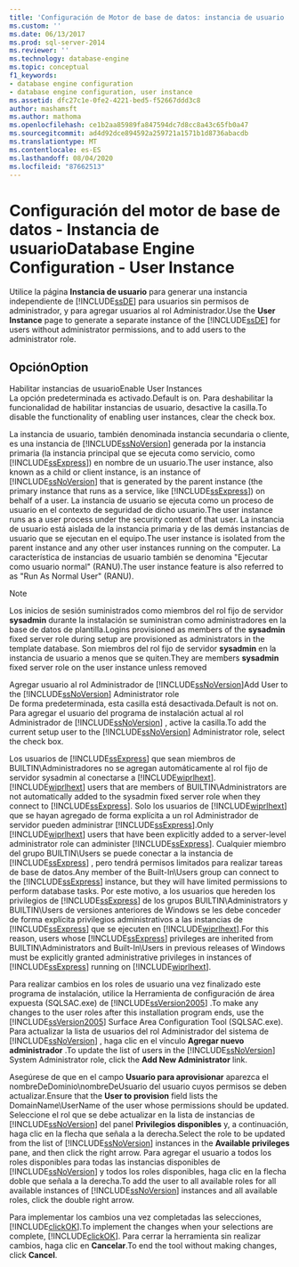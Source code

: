 ```yaml
---
title: 'Configuración de Motor de base de datos: instancia de usuario | Microsoft Docs'
ms.custom: ''
ms.date: 06/13/2017
ms.prod: sql-server-2014
ms.reviewer: ''
ms.technology: database-engine
ms.topic: conceptual
f1_keywords:
- database engine configuration
- database engine configuration, user instance
ms.assetid: dfc27c1e-0fe2-4221-bed5-f52667ddd3c8
author: mashamsft
ms.author: mathoma
ms.openlocfilehash: ce1b2aa85989fa847594dc7d8cc8a43c65fb0a47
ms.sourcegitcommit: ad4d92dce894592a259721a1571b1d8736abacdb
ms.translationtype: MT
ms.contentlocale: es-ES
ms.lasthandoff: 08/04/2020
ms.locfileid: "87662513"
---
```

# <a name="database-engine-configuration---user-instance"></a><span data-ttu-id="09eac-102">Configuración del motor de base de datos - Instancia de usuario</span><span class="sxs-lookup"><span data-stu-id="09eac-102">Database Engine Configuration - User Instance</span></span>
  <span data-ttu-id="09eac-103">Utilice la página **Instancia de usuario** para generar una instancia independiente de [!INCLUDE[ssDE](../../includes/ssde-md.md)] para usuarios sin permisos de administrador, y para agregar usuarios al rol Administrador.</span><span class="sxs-lookup"><span data-stu-id="09eac-103">Use the **User Instance** page to generate a separate instance of the [!INCLUDE[ssDE](../../includes/ssde-md.md)] for users without administrator permissions, and to add users to the administrator role.</span></span>  
  
## <a name="option"></a><span data-ttu-id="09eac-104">Opción</span><span class="sxs-lookup"><span data-stu-id="09eac-104">Option</span></span>  
 <span data-ttu-id="09eac-105">Habilitar instancias de usuario</span><span class="sxs-lookup"><span data-stu-id="09eac-105">Enable User Instances</span></span>  
 <span data-ttu-id="09eac-106">La opción predeterminada es activado.</span><span class="sxs-lookup"><span data-stu-id="09eac-106">Default is on.</span></span> <span data-ttu-id="09eac-107">Para deshabilitar la funcionalidad de habilitar instancias de usuario, desactive la casilla.</span><span class="sxs-lookup"><span data-stu-id="09eac-107">To disable the functionality of enabling user instances, clear the check box.</span></span>  
  
 <span data-ttu-id="09eac-108">La instancia de usuario, también denominada instancia secundaria o cliente, es una instancia de [!INCLUDE[ssNoVersion](../../includes/ssnoversion-md.md)] generada por la instancia primaria (la instancia principal que se ejecuta como servicio, como [!INCLUDE[ssExpress](../../includes/ssexpress-md.md)]) en nombre de un usuario.</span><span class="sxs-lookup"><span data-stu-id="09eac-108">The user instance, also known as a child or client instance, is an instance of [!INCLUDE[ssNoVersion](../../includes/ssnoversion-md.md)] that is generated by the parent instance (the primary instance that runs as a service, like [!INCLUDE[ssExpress](../../includes/ssexpress-md.md)]) on behalf of a user.</span></span> <span data-ttu-id="09eac-109">La instancia de usuario se ejecuta como un proceso de usuario en el contexto de seguridad de dicho usuario.</span><span class="sxs-lookup"><span data-stu-id="09eac-109">The user instance runs as a user process under the security context of that user.</span></span> <span data-ttu-id="09eac-110">La instancia de usuario está aislada de la instancia primaria y de las demás instancias de usuario que se ejecutan en el equipo.</span><span class="sxs-lookup"><span data-stu-id="09eac-110">The user instance is isolated from the parent instance and any other user instances running on the computer.</span></span> <span data-ttu-id="09eac-111">La característica de instancias de usuario también se denomina "Ejecutar como usuario normal" (RANU).</span><span class="sxs-lookup"><span data-stu-id="09eac-111">The user instance feature is also referred to as "Run As Normal User" (RANU).</span></span>  
  
> [!NOTE]  
>  <span data-ttu-id="09eac-112">Los inicios de sesión suministrados como miembros del rol fijo de servidor **sysadmin** durante la instalación se suministran como administradores en la base de datos de plantilla.</span><span class="sxs-lookup"><span data-stu-id="09eac-112">Logins provisioned as members of the **sysadmin** fixed server role during setup are provisioned as administrators in the template database.</span></span> <span data-ttu-id="09eac-113">Son miembros del rol fijo de servidor **sysadmin** en la instancia de usuario a menos que se quiten.</span><span class="sxs-lookup"><span data-stu-id="09eac-113">They are members **sysadmin** fixed server role on the user instance unless removed</span></span>  
  
 <span data-ttu-id="09eac-114">Agregar usuario al rol Administrador de [!INCLUDE[ssNoVersion](../../includes/ssnoversion-md.md)]</span><span class="sxs-lookup"><span data-stu-id="09eac-114">Add User to the [!INCLUDE[ssNoVersion](../../includes/ssnoversion-md.md)] Administrator role</span></span>  
 <span data-ttu-id="09eac-115">De forma predeterminada, esta casilla está desactivada.</span><span class="sxs-lookup"><span data-stu-id="09eac-115">Default is not on.</span></span> <span data-ttu-id="09eac-116">Para agregar el usuario del programa de instalación actual al rol Administrador de [!INCLUDE[ssNoVersion](../../includes/ssnoversion-md.md)] , active la casilla.</span><span class="sxs-lookup"><span data-stu-id="09eac-116">To add the current setup user to the [!INCLUDE[ssNoVersion](../../includes/ssnoversion-md.md)] Administrator role, select the check box.</span></span>  
  
 <span data-ttu-id="09eac-117">Los usuarios de [!INCLUDE[ssExpress](../../includes/ssexpress-md.md)] que sean miembros de BUILTIN\Administradores no se agregan automáticamente al rol fijo de servidor sysadmin al conectarse a [!INCLUDE[wiprlhext](../../includes/wiprlhext-md.md)].</span><span class="sxs-lookup"><span data-stu-id="09eac-117">[!INCLUDE[wiprlhext](../../includes/wiprlhext-md.md)] users that are members of BUILTIN\Administrators are not automatically added to the sysadmin fixed server role when they connect to [!INCLUDE[ssExpress](../../includes/ssexpress-md.md)].</span></span> <span data-ttu-id="09eac-118">Solo los usuarios de [!INCLUDE[wiprlhext](../../includes/wiprlhext-md.md)] que se hayan agregado de forma explícita a un rol Administrador de servidor pueden administrar [!INCLUDE[ssExpress](../../includes/ssexpress-md.md)].</span><span class="sxs-lookup"><span data-stu-id="09eac-118">Only [!INCLUDE[wiprlhext](../../includes/wiprlhext-md.md)] users that have been explicitly added to a server-level administrator role can administer [!INCLUDE[ssExpress](../../includes/ssexpress-md.md)].</span></span> <span data-ttu-id="09eac-119">Cualquier miembro del grupo BUILTIN\Users se puede conectar a la instancia de [!INCLUDE[ssExpress](../../includes/ssexpress-md.md)] , pero tendrá permisos limitados para realizar tareas de base de datos.</span><span class="sxs-lookup"><span data-stu-id="09eac-119">Any member of the Built-In\Users group can connect to the [!INCLUDE[ssExpress](../../includes/ssexpress-md.md)] instance, but they will have limited permissions to perform database tasks.</span></span> <span data-ttu-id="09eac-120">Por este motivo, a los usuarios que hereden los privilegios de [!INCLUDE[ssExpress](../../includes/ssexpress-md.md)] de los grupos BUILTIN\Administrators y BUILTIN\Users de versiones anteriores de Windows se les debe conceder de forma explícita privilegios administrativos a las instancias de [!INCLUDE[ssExpress](../../includes/ssexpress-md.md)] que se ejecuten en [!INCLUDE[wiprlhext](../../includes/wiprlhext-md.md)].</span><span class="sxs-lookup"><span data-stu-id="09eac-120">For this reason, users whose [!INCLUDE[ssExpress](../../includes/ssexpress-md.md)] privileges are inherited from BUILTIN\Administrators and Built-In\Users in previous releases of Windows must be explicitly granted administrative privileges in instances of [!INCLUDE[ssExpress](../../includes/ssexpress-md.md)] running on [!INCLUDE[wiprlhext](../../includes/wiprlhext-md.md)].</span></span>  
  
 <span data-ttu-id="09eac-121">Para realizar cambios en los roles de usuario una vez finalizado este programa de instalación, utilice la Herramienta de configuración de área expuesta (SQLSAC.exe) de [!INCLUDE[ssVersion2005](../../includes/ssversion2005-md.md)] .</span><span class="sxs-lookup"><span data-stu-id="09eac-121">To make any changes to the user roles after this installation program ends, use the [!INCLUDE[ssVersion2005](../../includes/ssversion2005-md.md)] Surface Area Configuration Tool (SQLSAC.exe).</span></span> <span data-ttu-id="09eac-122">Para actualizar la lista de usuarios del rol Administrador del sistema de [!INCLUDE[ssNoVersion](../../includes/ssnoversion-md.md)] , haga clic en el vínculo **Agregar nuevo administrador** .</span><span class="sxs-lookup"><span data-stu-id="09eac-122">To update the list of users in the [!INCLUDE[ssNoVersion](../../includes/ssnoversion-md.md)] System Administrator role, click the **Add New Administrator** link.</span></span>  
  
 <span data-ttu-id="09eac-123">Asegúrese de que en el campo **Usuario para aprovisionar** aparezca el nombreDeDominio\nombreDeUsuario del usuario cuyos permisos se deben actualizar.</span><span class="sxs-lookup"><span data-stu-id="09eac-123">Ensure that the **User to provision** field lists the DomainName\UserName of the user whose permissions should be updated.</span></span> <span data-ttu-id="09eac-124">Seleccione el rol que se debe actualizar en la lista de instancias de [!INCLUDE[ssNoVersion](../../includes/ssnoversion-md.md)] del panel **Privilegios disponibles** y, a continuación, haga clic en la flecha que señala a la derecha.</span><span class="sxs-lookup"><span data-stu-id="09eac-124">Select the role to be updated from the list of [!INCLUDE[ssNoVersion](../../includes/ssnoversion-md.md)] instances in the **Available privileges** pane, and then click the right arrow.</span></span> <span data-ttu-id="09eac-125">Para agregar el usuario a todos los roles disponibles para todas las instancias disponibles de [!INCLUDE[ssNoVersion](../../includes/ssnoversion-md.md)] y todos los roles disponibles, haga clic en la flecha doble que señala a la derecha.</span><span class="sxs-lookup"><span data-stu-id="09eac-125">To add the user to all available roles for all available instances of [!INCLUDE[ssNoVersion](../../includes/ssnoversion-md.md)] instances and all available roles, click the double right arrow.</span></span>  
  
 <span data-ttu-id="09eac-126">Para implementar los cambios una vez completadas las selecciones, [!INCLUDE[clickOK](../../includes/clickok-md.md)].</span><span class="sxs-lookup"><span data-stu-id="09eac-126">To implement the changes when your selections are complete, [!INCLUDE[clickOK](../../includes/clickok-md.md)].</span></span> <span data-ttu-id="09eac-127">Para cerrar la herramienta sin realizar cambios, haga clic en **Cancelar**.</span><span class="sxs-lookup"><span data-stu-id="09eac-127">To end the tool without making changes, click **Cancel**.</span></span>  
  
  
